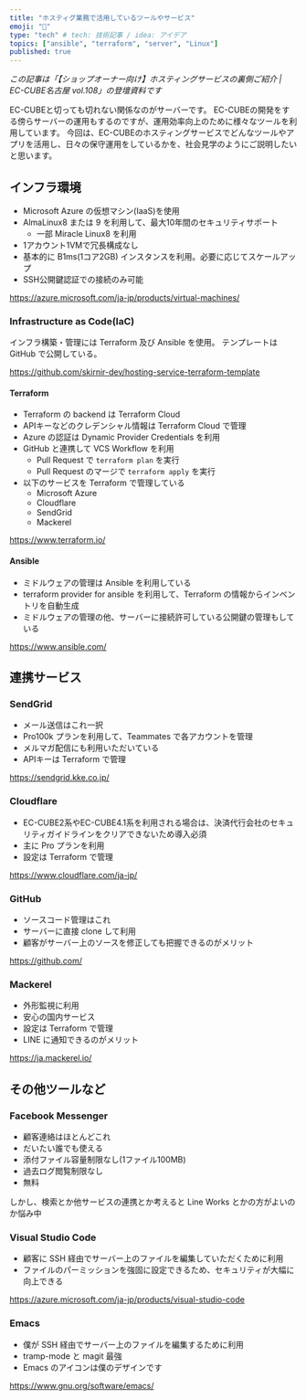 ```yaml
---
title: "ホスティグ業務で活用しているツールやサービス"
emoji: "🔪"
type: "tech" # tech: 技術記事 / idea: アイデア
topics: ["ansible", "terraform", "server", "Linux"]
published: true
---
```

*この記事は「【ショップオーナー向け】ホスティングサービスの裏側ご紹介 | EC-CUBE名古屋 vol.108」の登壇資料です*

EC-CUBEと切っても切れない関係なのがサーバーです。
EC-CUBEの開発をする傍らサーバーの運用もするのですが、運用効率向上のために様々なツールを利用しています。
今回は、EC-CUBEのホスティングサービスでどんなツールやアプリを活用し、日々の保守運用をしているかを、社会見学のようにご説明したいと思います。

## インフラ環境

- Microsoft Azure の仮想マシン(IaaS)を使用
- AlmaLinux8 または 9 を利用して、最大10年間のセキュリティサポート
    - 一部 Miracle Linux8 を利用
- 1アカウント1VMで冗長構成なし
- 基本的に B1ms(1コア2GB) インスタンスを利用。必要に応じてスケールアップ
- SSH公開鍵認証での接続のみ可能

https://azure.microsoft.com/ja-jp/products/virtual-machines/

### Infrastructure as Code(IaC)

インフラ構築・管理には Terraform 及び Ansible を使用。
テンプレートは GitHub で公開している。

https://github.com/skirnir-dev/hosting-service-terraform-template

#### Terraform

- Terraform の backend は Terraform Cloud
- APIキーなどのクレデンシャル情報は Terraform Cloud で管理
- Azure の認証は Dynamic Provider Credentials を利用
- GitHub と連携して VCS Workflow を利用
    - Pull Request で `terraform plan` を実行
    - Pull Request のマージで `terraform apply` を実行
- 以下のサービスを Terraform で管理している
    - Microsoft Azure
    - Cloudflare
    - SendGrid
    - Mackerel

https://www.terraform.io/

#### Ansible

- ミドルウェアの管理は Ansible を利用している
- terraform provider for ansible を利用して、Terraform の情報からインベントリを自動生成
- ミドルウェアの管理の他、サーバーに接続許可している公開鍵の管理もしている

https://www.ansible.com/

## 連携サービス

### SendGrid

- メール送信はこれ一択
- Pro100k プランを利用して、Teammates で各アカウントを管理
- メルマガ配信にも利用いただいている
- APIキーは Terraform で管理

https://sendgrid.kke.co.jp/

### Cloudflare

- EC-CUBE2系やEC-CUBE4.1系を利用される場合は、決済代行会社のセキュリティガイドラインをクリアできないため導入必須
- 主に Pro プランを利用
- 設定は Terraform で管理

https://www.cloudflare.com/ja-jp/

### GitHub

- ソースコード管理はこれ
- サーバーに直接 clone して利用
- 顧客がサーバー上のソースを修正しても把握できるのがメリット

https://github.com/

### Mackerel

- 外形監視に利用
- 安心の国内サービス
- 設定は Terraform で管理
- LINE に通知できるのがメリット

https://ja.mackerel.io/

## その他ツールなど

### Facebook Messenger

- 顧客連絡はほとんどこれ
- だいたい誰でも使える
- 添付ファイル容量制限なし(1ファイル100MB)
- 過去ログ閲覧制限なし
- 無料

しかし、検索とか他サービスの連携とか考えると Line Works とかの方がよいのか悩み中

### Visual Studio Code

- 顧客に SSH 経由でサーバー上のファイルを編集していただくために利用
- ファイルのパーミッションを強固に設定できるため、セキュリティが大幅に向上できる

https://azure.microsoft.com/ja-jp/products/visual-studio-code

### Emacs

- 僕が SSH 経由でサーバー上のファイルを編集するために利用
- tramp-mode と magit 最強
- Emacs のアイコンは僕のデザインです

https://www.gnu.org/software/emacs/
